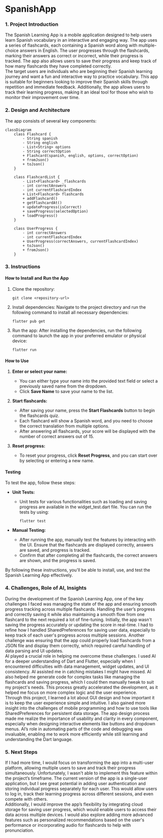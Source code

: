 # SpanishApp

### 1. Project Introduction

The Spanish Learning App is a mobile application designed to help users learn Spanish vocabulary in an interactive and engaging way. The app uses a series of flashcards, each containing a Spanish word along with multiple-choice answers in English. The user progresses through the flashcards, marking their answers as correct or incorrect, while their progress is tracked. The app also allows users to save their progress and keep track of how many flashcards they have completed correctly.  
The target users are individuals who are beginning their Spanish learning journey and want a fun and interactive way to practice vocabulary. This app is suitable for beginners looking to improve their Spanish skills through repetition and immediate feedback. Additionally, the app allows users to track their learning progress, making it an ideal tool for those who wish to monitor their improvement over time.

### 2. Design and Architecture

The app consists of several key components:

```mermaid
classDiagram
    class Flashcard {
        - String spanish
        - String english
        - List<String> options
        - String correctOption
        + Flashcard(spanish, english, options, correctOption)
        + fromJson()
        + toJson()
    }

    class FlashcardList {
        - List<Flashcard> _flashcards
        - int correctAnswers
        - int currentFlashcardIndex
        + List<Flashcard> flashcards
        + addFlashcard()
        + getFlashcardAt()
        + updateProgress(isCorrect)
        + saveProgress(selectedOption)
        + loadProgress()
    }

    class UserProgress {
        - int correctAnswers
        - int currentFlashcardIndex
        + UserProgress(correctAnswers, currentFlashcardIndex)
        + toJson()
        + fromJson()
    }
```

### 3. Instructions

#### How to Install and Run the App
1. Clone the repository:
   ```
   git clone <repository-url>
   ```
2. Install dependencies: Navigate to the project directory and run the following command to install all necessary dependencies:
   ```
   flutter pub get
   ```
3. Run the app: After installing the dependencies, run the following command to launch the app in your preferred emulator or physical device:
   ```
   flutter run
   ```

#### How to Use
1. **Enter or select your name:**
   - You can either type your name into the provided text field or select a previously saved name from the dropdown.
   - Click **Save Name** to save your name to the list.
   
2. **Start flashcards:**
   - After saving your name, press the **Start Flashcards** button to begin the flashcards quiz.
   - Each flashcard will show a Spanish word, and you need to choose the correct translation from multiple options.
   - After answering all flashcards, your score will be displayed with the number of correct answers out of 15.
   
3. **Reset progress:**
   - To reset your progress, click **Reset Progress**, and you can start over by selecting or entering a new name.

#### Testing
To test the app, follow these steps:

- **Unit Tests:**
  - Unit tests for various functionalities such as loading and saving progress are available in the widget_test.dart file. You can run the tests by using:
    ```
    flutter test
    ```

- **Manual Testing:**
  - After running the app, manually test the features by interacting with the UI. Ensure that the flashcards are displayed correctly, answers are saved, and progress is tracked.
  - Confirm that after completing all the flashcards, the correct answers are shown, and the progress is saved.

By following these instructions, you'll be able to install, use, and test the Spanish Learning App effectively.

### 4. Challenges, Role of AI, Insights

During the development of the Spanish Learning App, one of the key challenges I faced was managing the state of the app and ensuring smooth progress tracking across multiple flashcards. Handling the user’s progress and correctly saving it while also maintaining a smooth flow from one flashcard to the next required a lot of fine-tuning. Initially, the app wasn't saving the progress accurately or updating the score in real-time. I had to refine how I handled SharedPreferences for saving user data, especially to keep track of each user's progress across multiple sessions. Another challenge was ensuring that the app could properly load flashcards from a JSON file and display them correctly, which required careful handling of data parsing and UI updates.  
AI played a crucial role in helping me overcome these challenges. I used AI for a deeper understanding of Dart and Flutter, especially when I encountered difficulties with data management, widget updates, and UI consistency. AI assisted me in catching mistakes I might have missed. AI also helped me generate code for complex tasks like managing the flashcards and saving progress, which I could then manually tweak to suit my project's needs. This process greatly accelerated the development, as it helped me focus on more complex logic and the user experience.  
Through this project, I learned a lot about GUI design and how important it is to keep the user experience simple and intuitive. I also gained more insight into the challenges of mobile programming and how to use tools like SharedPreferences for persistent data storage. The app design process made me realize the importance of usability and clarity in every component, especially when designing interactive elements like buttons and dropdown menus. AI’s role in automating parts of the code and debugging was invaluable, enabling me to work more efficiently while still learning and understanding the Dart language.

### 5. Next Steps

If I had more time, I would focus on transforming the app into a multi-user platform, allowing multiple users to save and track their progress simultaneously. Unfortunately, I wasn't able to implement this feature within the project’s timeframe. The current version of the app is a single-user application, but I see great potential in adding user authentication and storing individual progress separately for each user. This would allow users to log in, track their learning progress across different sessions, and even compete with others.  
Additionally, I would improve the app’s flexibility by integrating cloud storage for saving user progress, which would enable users to access their data across multiple devices. I would also explore adding more advanced features such as personalized recommendations based on the user's performance or incorporating audio for flashcards to help with pronunciation.
